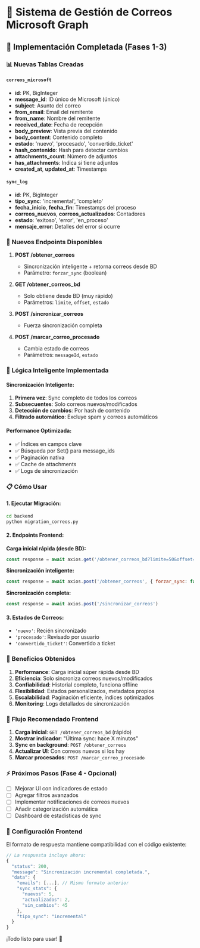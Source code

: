 # 📧 Sistema de Gestión de Correos Microsoft Graph

## 🚀 Implementación Completada (Fases 1-3)

### 📊 **Nuevas Tablas Creadas**

#### `correos_microsoft`
- **id**: PK, BigInteger
- **message_id**: ID único de Microsoft (único)
- **subject**: Asunto del correo
- **from_email**: Email del remitente
- **from_name**: Nombre del remitente
- **received_date**: Fecha de recepción
- **body_preview**: Vista previa del contenido
- **body_content**: Contenido completo
- **estado**: 'nuevo', 'procesado', 'convertido_ticket'
- **hash_contenido**: Hash para detectar cambios
- **attachments_count**: Número de adjuntos
- **has_attachments**: Indica si tiene adjuntos
- **created_at**, **updated_at**: Timestamps

#### `sync_log`
- **id**: PK, BigInteger
- **tipo_sync**: 'incremental', 'completo'
- **fecha_inicio**, **fecha_fin**: Timestamps del proceso
- **correos_nuevos**, **correos_actualizados**: Contadores
- **estado**: 'exitoso', 'error', 'en_proceso'
- **mensaje_error**: Detalles del error si ocurre

### 🔧 **Nuevos Endpoints Disponibles**

1. **POST /obtener_correos**
   - Sincronización inteligente + retorna correos desde BD
   - Parámetro: `forzar_sync` (boolean)

2. **GET /obtener_correos_bd**
   - Solo obtiene desde BD (muy rápido)
   - Parámetros: `limite`, `offset`, `estado`

3. **POST /sincronizar_correos**
   - Fuerza sincronización completa

4. **POST /marcar_correo_procesado**
   - Cambia estado de correos
   - Parámetros: `messageId`, `estado`

### 🧠 **Lógica Inteligente Implementada**

#### **Sincronización Inteligente:**
1. **Primera vez**: Sync completo de todos los correos
2. **Subsecuentes**: Solo correos nuevos/modificados
3. **Detección de cambios**: Por hash de contenido
4. **Filtrado automático**: Excluye spam y correos automáticos

#### **Performance Optimizada:**
- ✅ Índices en campos clave
- ✅ Búsqueda por Set() para message_ids
- ✅ Paginación nativa
- ✅ Cache de attachments
- ✅ Logs de sincronización

### 📋 **Cómo Usar**

#### **1. Ejecutar Migración:**
```bash
cd backend
python migration_correos.py
```

#### **2. Endpoints Frontend:**

**Carga inicial rápida (desde BD):**
```javascript
const response = await axios.get('/obtener_correos_bd?limite=50&offset=0')
```

**Sincronización inteligente:**
```javascript
const response = await axios.post('/obtener_correos', { forzar_sync: false })
```

**Sincronización completa:**
```javascript
const response = await axios.post('/sincronizar_correos')
```

#### **3. Estados de Correos:**
- `'nuevo'`: Recién sincronizado
- `'procesado'`: Revisado por usuario
- `'convertido_ticket'`: Convertido a ticket

### 🎯 **Beneficios Obtenidos**

1. **Performance**: Carga inicial súper rápida desde BD
2. **Eficiencia**: Solo sincroniza correos nuevos/modificados
3. **Confiabilidad**: Historial completo, funciona offline
4. **Flexibilidad**: Estados personalizados, metadatos propios
5. **Escalabilidad**: Paginación eficiente, índices optimizados
6. **Monitoring**: Logs detallados de sincronización

### 🔄 **Flujo Recomendado Frontend**

1. **Carga inicial**: `GET /obtener_correos_bd` (rápido)
2. **Mostrar indicador**: "Última sync: hace X minutos"
3. **Sync en background**: `POST /obtener_correos` 
4. **Actualizar UI**: Con correos nuevos si los hay
5. **Marcar procesados**: `POST /marcar_correo_procesado`

### ⚡ **Próximos Pasos (Fase 4 - Opcional)**

- [ ] Mejorar UI con indicadores de estado
- [ ] Agregar filtros avanzados
- [ ] Implementar notificaciones de correos nuevos
- [ ] Añadir categorización automática
- [ ] Dashboard de estadísticas de sync

### 🔧 **Configuración Frontend**

El formato de respuesta mantiene compatibilidad con el código existente:

```javascript
// La respuesta incluye ahora:
{
  "status": 200,
  "message": "Sincronización incremental completada.",
  "data": {
    "emails": [...], // Mismo formato anterior
    "sync_stats": {
      "nuevos": 5,
      "actualizados": 2,
      "sin_cambios": 45
    },
    "tipo_sync": "incremental"
  }
}
```

¡Todo listo para usar! 🎉